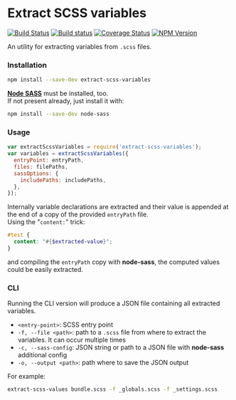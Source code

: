 # Extract SCSS variables

[![Build Status](https://travis-ci.org/EnoahNetzach/extract-scss-variables.svg?branch=master)](https://travis-ci.org/EnoahNetzach/extract-scss-variables)
[![Build status](https://ci.appveyor.com/api/projects/status/936rmhdwwp8ahg0y/branch/master?svg=true)](https://ci.appveyor.com/project/EnoahNetzach/extract-scss-variables/branch/master)
[![Coverage Status](https://coveralls.io/repos/github/EnoahNetzach/extract-scss-variables/badge.svg?branch=master)](https://coveralls.io/github/EnoahNetzach/extract-scss-variables?branch=master)
[![NPM Version](http://img.shields.io/npm/v/extract-scss-variables.svg?style=flat)](https://www.npmjs.org/package/extract-scss-variables)

An utility for extracting variables from `.scss` files.

### Installation

```bash
npm install --save-dev extract-scss-variables
```

[**Node SASS**](https://github.com/sass/node-sass) must be installed, too.  
If not present already, just install it with:

```bash
npm install --save-dev node-sass
```
### Usage

```javascript
var extractScssVariables = require('extract-scss-variables');
var variables = extractScssVariables({
  entryPoint: entryPath,
  files: filePaths,
  sassOptions: { 
    includePaths: includePaths,
  },
});
```

Internally variable declarations are extracted and their value is appended at the end of a copy of the provided `entryPath` file.  
Using the "`content:`" trick:
```scss
#test {
  content: "#{$extracted-value}";
}
```
and compiling the `entryPath` copy with **node-sass**, the computed values could be easily extracted.

### CLI

Running the CLI version will produce a JSON file containing all extracted variables.

 - `<entry-point>`: SCSS entry point
 - `-f, --file <path>`: path to a `.scss` file from where to extract the variables. It can occur multiple times
 - `-c, --sass-config`: JSON string or path to a JSON file with **node-sass** additional config
 - `-o, --output <path>`: path where to save the JSON output

For example:
```bash
extract-scss-values bundle.scss -f _globals.scss -f _settings.scss
```
